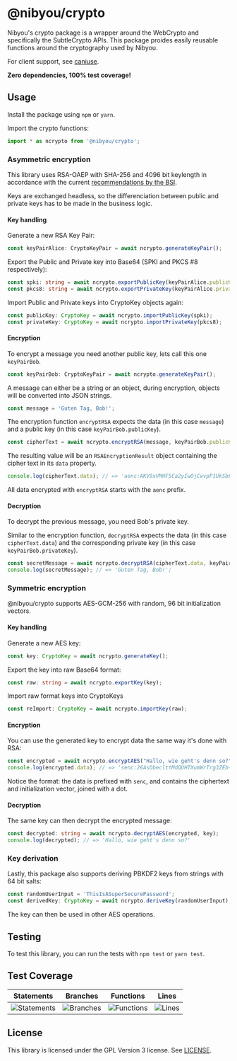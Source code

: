 # @nibyou/crypto

Nibyou's crypto package is a wrapper around the WebCrypto and specifically the SubtleCrypto APIs. This package proides easily reusable functions around the cryptography used by Nibyou.

For client support, see [caniuse](https://caniuse.com/?search=crypto).

<strong>Zero dependencies, 100% test coverage!</strong>

## Usage

Install the package using `npm` or `yarn`.

Import the crypto functions:

```javascript
import * as ncrypto from '@nibyou/crypto';
```

### Asymmetric encryption

This library uses RSA-OAEP with SHA-256 and 4096 bit keylength in accordance with the current [recommendations by the BSI](https://www.bsi.bund.de/SharedDocs/Downloads/EN/BSI/Publications/TechGuidelines/TG02102/BSI-TR-02102-1.pdf?__blob=publicationFile).

Keys are exchanged headless, so the differenciation between public and private keys has to be made in the business logic.

#### Key handling

Generate a new RSA Key Pair:

```typescript
const keyPairAlice: CryptoKeyPair = await ncrypto.generateKeyPair();
```

Export the Public and Private key into Base64 (SPKI and PKCS #8 respectively):

```typescript
const spki: string = await ncrypto.exportPublicKey(keyPairAlice.publicKey);
const pkcs8: string = await ncrypto.exportPrivateKey(keyPairAlice.privateKey);
```

Import Public and Private keys into CryptoKey objects again:

```typescript
const publicKey: CryptoKey = await ncrypto.importPublicKey(spki);
const privateKey: CryptoKey = await ncrypto.importPrivateKey(pkcs8);
```

#### Encryption

To encrypt a message you need another public key, lets call this one `keyPairBob`.

```typescript
const keyPairBob: CryptoKeyPair = await ncrypto.generateKeyPair();
```

A message can either be a string or an object, during encryption, objects will be converted into JSON strings.

```typescript
const message = 'Guten Tag, Bob!';
```

The encryption function `encryptRSA` expects the data (in this case `message`) and a public key (in this case `keyPairBob.publicKey`).

```typescript
const cipherText = await ncrypto.encryptRSA(message, keyPairBob.publicKey);
```

The resulting value will be an `RSAEncryptionResult` object containing the cipher text in its `data` property. 

```typescript
console.log(cipherText.data); // => 'aenc:AKV9xVMHFSCa2yIwOjCwvpP1UkSbLaqqMu49Tg2CWDXk9xsi5MiArQwmJrrfdKqyfJ3Fag7/9AS+TX4RnHqIxKX26WKgH7EKwdnRTjB9X/PbKOOfNLmq4T/K2CSr+y9n1iJbIOyQpvfnCOFIaIwmQ8CKVTKyrcGcOF8GBdJpujlqSENaD3Q16B4yW4G5M6kSnImnRebHtqhayRk5o84Omj6l4wXGyhqoT/yxD7wlet1nSuZTqU2U3JTfOvoFjYferHPTnEpo38uUWq09fbOoEI3vNBn/UiPN7MoA7uWufNOECvtDxuJty6frbTwvmzj9ZHfwdhy55x21MLXzctJUbw=='
```

All data encrypted with `encryptRSA` starts with the `aenc` prefix.

#### Decryption

To decrypt the previous message, you need Bob's private key. 

Similar to the encryption function, `decryptRSA` expects the data (in this case `cipherText.data`) and the corresponding private key (in this case `keyPairBob.privateKey`).

```typescript
const secretMessage = await ncrypto.decryptRSA(cipherText.data, keyPairBob.privateKey);
console.log(secretMessage); // => 'Guten Tag, Bob!';
```

### Symmetric encryption

@nibyou/crypto supports AES-GCM-256 with random, 96 bit initialization vectors. 

#### Key handling

Generate a new AES key:

```typescript
const key: CryptoKey = await ncrypto.generateKey();
```

Export the key into raw Base64 format:

```typescript
const raw: string = await ncrypto.exportKey(key);
```

Import raw format keys into CryptoKeys

```typescript
const reImport: CryptoKey = await ncrypto.importKey(raw);
```

#### Encryption

You can use the generated key to encrypt data the same way it's done with RSA:

```typescript
const encrypted = await ncrypto.encryptAES("Hallo, wie geht's denn so?", key);
console.log(encrypted.data); // => 'senc:26AsDbeclttMdQUHTXumWrTrg3ZEb+en0qU=.pUE96B4D8mhYetFP'
```

Notice the format: the data is prefixed with `senc`, and contains the ciphertext and initialization vector, joined with a dot. 

#### Decryption

The same key can then decrypt the encrypted message:

```typescript
const decrypted: string = await ncrypto.decryptAES(encrypted, key);
console.log(decrypted); // => 'Hallo, wie geht's denn so?'
```

### Key derivation

Lastly, this package also supports deriving PBKDF2 keys from strings with 64 bit salts:

```typescript
const randomUserInput = 'ThisIsASuperSecurePassword';
const derivedKey: CryptoKey = await ncrypto.deriveKey(randomUserInput);
```

The key can then be used in other AES operations.

## Testing

To test this library, you can run the tests with `npm test` or `yarn test`.

## Test Coverage

| Statements                  | Branches                | Functions                 | Lines             |
| --------------------------- | ----------------------- | ------------------------- | ----------------- |
| ![Statements](https://img.shields.io/badge/statements-100%25-brightgreen.svg?style=flat&logo=jest) | ![Branches](https://img.shields.io/badge/branches-100%25-brightgreen.svg?style=flat&logo=jest) | ![Functions](https://img.shields.io/badge/functions-100%25-brightgreen.svg?style=flat&logo=jest) | ![Lines](https://img.shields.io/badge/lines-100%25-brightgreen.svg?style=flat&logo=jest) |

## License

This library is licensed under the GPL Version 3 license. See [LICENSE](./LICENSE).